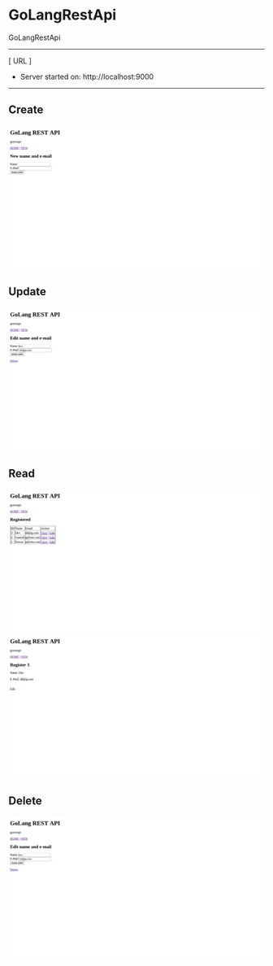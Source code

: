 # GoLangRestApi
GoLangRestApi

---
[ URL ]
- Server started on: http://localhost:9000

---
## Create
![screen-shot](imgs/New-InsertData.png)

## Update
![screen-shot](imgs/Edit.png)

## Read
![listing](imgs/Listing.png)
![show](imgs/Show.png)

## Delete
![screen-shot](imgs/Edit.png)

